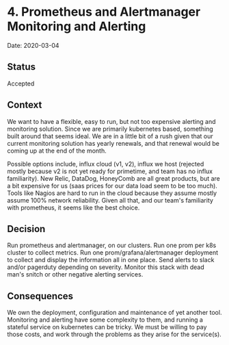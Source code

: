 # 4. Prometheus and Alertmanager Monitoring and Alerting

Date: 2020-03-04

## Status

Accepted

## Context

We want to have a flexible, easy to run, but not too expensive alerting and monitoring solution.  Since we are primarily kubernetes based, something built around that seems ideal.  We are in a little bit of a rush given that our current monitoring solution has yearly renewals, and that renewal would be coming up at the end of the month.

Possible options include, influx cloud (v1, v2), influx we host (rejected mostly because v2 is not yet ready for primetime, and team has no influx familiarity).  New Relic, DataDog, HoneyComb are all great products, but are a bit expensive for us (saas prices for our data load seem to be too much).  Tools like Nagios are hard to run in the cloud because they assume mostly assume 100% network reliability.  Given all that, and our team's familiarity with prometheus, it seems like the best choice.

## Decision

Run prometheus and alertmanager, on our clusters.  Run one prom per k8s cluster to collect metrics. Run one prom/grafana/alertmanager deployment to collect and display the information all in one place.  Send alerts to slack and/or pagerduty depending on severity.  Monitor this stack with dead man's snitch or other negative alerting services.

## Consequences

We own the deployment, configuration and maintenance of yet another tool.  Monitoring and alerting have some complexity to them, and running a stateful service on kubernetes can be tricky.  We must be willing to pay those costs, and work through the problems as they arise for the service(s).
